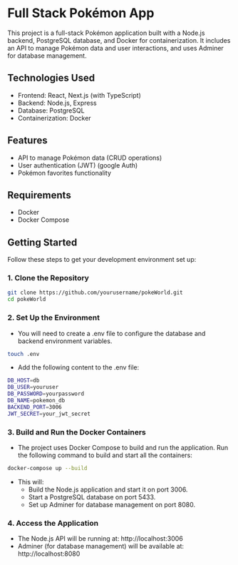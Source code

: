 # Full Stack Pokémon App

This project is a full-stack Pokémon application built with a Node.js backend, PostgreSQL database, and Docker for containerization. It includes an API to manage Pokémon data and user interactions, and uses Adminer for database management.


## Technologies Used
- Frontend: React, Next.js (with TypeScript)
- Backend: Node.js, Express
- Database: PostgreSQL
- Containerization: Docker

## Features

- API to manage Pokémon data (CRUD operations)
- User authentication (JWT) (google Auth)
- Pokémon favorites functionality

## Requirements

- Docker
- Docker Compose

## Getting Started

Follow these steps to get your development environment set up:

### 1. Clone the Repository

```bash
git clone https://github.com/yourusername/pokeWorld.git
cd pokeWorld
```

### 2. Set Up the Environment

- You will need to create a .env file to configure the database and backend environment variables.

```bash
touch .env
```

- Add the following content to the .env file:

```bash
DB_HOST=db
DB_USER=youruser
DB_PASSWORD=yourpassword
DB_NAME=pokemon_db
BACKEND_PORT=3006
JWT_SECRET=your_jwt_secret
```

### 3. Build and Run the Docker Containers
- The project uses Docker Compose to build and run the application. Run the following command to build and start all the containers:

```bash
docker-compose up --build
```
- This will:
	- Build the Node.js application and start it on port 3006.
	- Start a PostgreSQL database on port 5433.
	- Set up Adminer for database management on port 8080.

### 4. Access the Application

- The Node.js API will be running at: http://localhost:3006
- Adminer (for database management) will be available at: http://localhost:8080
